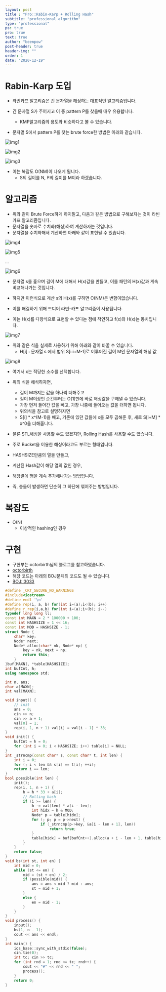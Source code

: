 ```yaml
---
layout: post
title : "Pro::Rabin-Karp + Rolling Hash"
subtitle: "professional algorithm"
type: "professional"
ps: true
pro: true                                       
text: true
author: "beenpow"
post-header: true
header-img: ""
order: 1
date: "2020-12-19"
---
```


# Rabin-Karp 도입
- 라빈카프 알고리즘은 긴 문자열을 해싱하는 대표적인 알고리즘입니다.
- 긴 문자열 S가 주어지고 이 중 pattern P를 찾을때 매우 유용합니다.
  - KMP알고리즘의 용도와 비슷하다고 볼 수 있습니다.

- 문자열 S에서 pattern P를 찾는 brute force한 방법은 아래와 같습니다.

![img1](/img/2020-12-19-pro-RabinKarp_RollingHash-1.png)

![img2](/img/2020-12-19-pro-RabinKarp_RollingHash-2.png)

![img3](/img/2020-12-19-pro-RabinKarp_RollingHash-3.png)

- 이는 복잡도 O(NM)이 나오게 됩니다.
  - S의 길이를 N, P의 길이를 M이라 하겠습니다.

# 알고리즘

- 위와 같이 Brute Force하게 하지말고, 다음과 같은 방법으로 구해보자는 것이 라빈카프 알고리즘입니다.
- 문자열을 숫자로 수치화(해싱)하여 계산하자는 것입니다.
- 문자열을 수치화해서 계산하면 아래와 같이 표현될 수 있습니다.

![img4](/img/2020-12-19-pro-RabinKarp_RollingHash-4.png)

![img5](/img/2020-12-19-pro-RabinKarp_RollingHash-5.png)

... 

![img6](/img/2020-12-19-pro-RabinKarp_RollingHash-6.png)

- 문자열 s를 훑으며 길이 M에 대해서 H(x)값을 만들고, 이를 패턴의 H(x)값과 계속 비교해나가는 것입니다.
- 하지만 이런식으로 계산 s의 H(x)를 구하면 O(NM)은 변함이없습니다.

- 이를 해결하기 위해 드디어 라빈-카프 알고리즘이 사용됩니다.
- 이는 H(x)를 다항식으로 표현할 수 있다는 점에 착안하고 f(x)와 H(x)는 동치입니다.

![img7](/img/2020-12-19-pro-RabinKarp_RollingHash-7.png)

- 위와 같은 식을 실제로 사용하기 위해 아래와 같이 바꿀 수 있습니다.
  - H[i] : 문자열 s 에서 범위 S[i:i+M-1]로 이루어진 길이 M인 문자열의 해싱 값

![img8](/img/2020-12-19-pro-RabinKarp_RollingHash-8.png)

- 여기서 x는 적당한 소수를 선택합니다.
- 위의 식을 해석하자면,
  - 길이 M까지는 값을 하나씩 더해주고
  - 길이 M이상인 순간부터는 O(1)만에 바로 해싱값을 구해낼 수 있습니다.
  - 가장 먼저 들어간 값을 빼고, 가장 나중에 들어오는 값을 더하면 됩니다.
  - 위의식을 참고로 설명하자면
  - S[i] * x^(M-1)을 빼고, 기존에 있던 값들에 x를 모두 곱해준 후, 새로 S[i+M] * x^0을 더해줍니다.

- 물론 STL해싱을 사용할 수도 있겠지만, Rolling Hash를 사용할 수도 있습니다.
- 주로 Bucket을 이용한 해싱이라고도 부르는 형태입니다.
- HASHSIZE만큼의 열을 만들고,
- 계산된 Hash값이 해당 열의 값인 경우, 
- 해당열에 행을 계속 추가해나가는 방법입니다.
- 즉, 충돌이 발생하면 단순히 그 하단에 엮어주는 방법입니다.

# 복잡도
- O(N)
  - 이상적인 hashing인 경우

# 구현
- 구현부는 octorbirth님의 블로그를 참고하였습니다.
- [octorbirth](https://octorbirth.tistory.com/536)
- 해당 코드는 아래의 BOJ문제의 코드도 될 수 있습니다.
- [BOJ::3033](https://www.acmicpc.net/problem/3033)

```cpp
#define _CRT_SECURE_NO_WARNINGS
#include<iostream>
#define endl '\n'
#define rep(i, a, b) for(int i=(a);i<(b); i++)
#define r_rep(i,a,b) for(int i=(a);i>(b); i--)
typedef long long ll;
const int MAXN = 2 * 100000 + 100;
const int HASHSIZE = 1 << 16;
const int MOD = HASHSIZE - 1;
struct Node {
	char* key;
	Node* next;
	Node* alloc(char* nk, Node* np) {
		key = nk, next = np;
		return this;
	}
}buf[MAXN], *table[HASHSIZE]; 
int bufCnt, h;
using namespace std;

int n, ans;
char a[MAXN];
int val[MAXN];

void input() {
	// init
	ans = 0;
	cin >> n;
	cin >> a + 1;
	val[0] = 1;
	rep(i, 1, n + 1) val[i] = val[i - 1] * 33;
}
void init() {
	bufCnt = h = 0;
	for (int i = 0; i < HASHSIZE; i++) table[i] = NULL;
}
int _strncmp(const char* s, const char* t, int len) {
	int i = 0;
	for (; i < len && s[i] == t[i]; ++i);
	return i == len;
}
bool possible(int len) {
	init();
	rep(i, 1, n + 1) {
		h = h * 33 + a[i];
		// Rolling hash
		if (i >= len) {
			h -= val[len] * a[i - len];
			int hidx = h & MOD;
			Node* p = table[hidx];
			for (; p; p = p->next) {
				if (_strncmp(p->key, &a[i - len + 1], len))
					return true;
			}
			table[hidx] = buf[bufCnt++].alloc(a + i - len + 1, table[hidx]);
		}
	}
	return false;
}
void bs(int st, int en) {
	int mid = 0;
	while (st <= en) {
		mid = (st + en) / 2;
		if (possible(mid)) {
			ans = ans < mid ? mid : ans;
			st = mid + 1;
		}
		else {
			en = mid - 1;
		}
	}
}
void process() {
	input();
	bs(1, n - 1);
	cout << ans << endl;
}
int main() {
	ios_base::sync_with_stdio(false);
	cin.tie(0);
	int tc; cin >> tc;
	for (int rnd = 1; rnd <= tc; rnd++) {
		cout << "#" << rnd << " ";
		process();
	}
	return 0;
}
```
